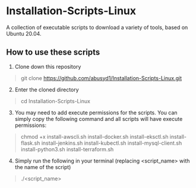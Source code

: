 # Installation-Scripts-Linux
A collection of executable scripts to download a variety of tools, based on Ubuntu 20.04.

## How to use these scripts
1. Clone down this repository
> git clone https://github.com/abusyd1/Installation-Scripts-Linux.git

2. Enter the cloned directory
> cd Installation-Scripts-Linux

3. You may need to add execute permissions for the scripts. You can simply copy the following command and all scripts will have execute permissions:
> chmod +x install-awscli.sh install-docker.sh install-eksctl.sh install-flask.sh install-jenkins.sh install-kubectl.sh install-mysql-client.sh install-python3.sh install-terraform.sh

4. Simply run the following in your terminal (replacing <script_name> with the name of the script)
> ./<script_name>
